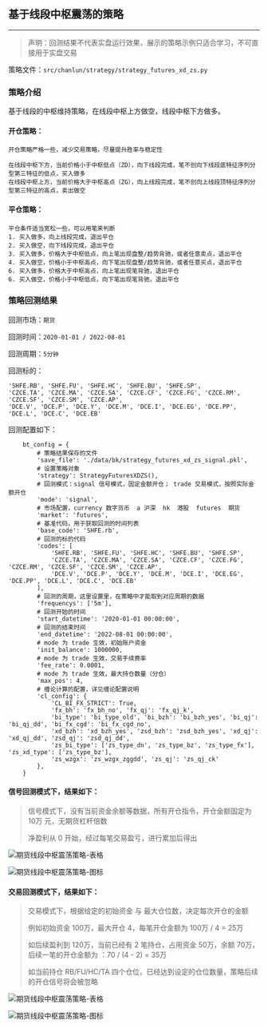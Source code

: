 ## 基于线段中枢震荡的策略

---

> 声明：回测结果不代表实盘运行效果，展示的策略示例只适合学习，不可直接用于实盘交易

策略文件：`src/chanlun/strategy/strategy_futures_xd_zs.py`

### 策略介绍

基于线段的中枢维持策略，在线段中枢上方做空，线段中枢下方做多。

#### 开仓策略：

    开仓策略严格一些，减少交易策略，尽量提升胜率与稳定性

    在线段中枢下方，当前价格小于中枢低点（ZD），向下线段完成，笔不创向下线段底特征序列分型第三特征的低点，买入做多
    在线段中枢上方，当前价格大于中枢高点（ZG），向上线段完成，笔不创向上线段顶特征序列分型第三特征的高点，卖出做空

#### 平仓策略：

    平仓条件适当宽松一些，可以用笔来判断
    1. 买入做多，向上线段完成，退出平仓
    2. 买入做空，向下线段完成，退出平仓
    3. 买入做多，价格大于中枢低点，向上笔出现盘整/趋势背驰，或者任意卖点，退出平仓
    4. 买入做空，价格小于中枢高点，向下笔出现盘整/趋势背驰，或者任意买点，退出平仓
    6. 买入做多，价格大于中枢高点，向上笔出现笔背驰，退出平仓
    6. 买入做空，价格小于中枢低点，向下笔出现笔背驰，退出平仓

### 策略回测结果

回测市场：`期货`

回测时间：`2020-01-01 / 2022-08-01`

回测周期：`5分钟`

回测标的：

    'SHFE.RB', 'SHFE.FU', 'SHFE.HC', 'SHFE.BU', 'SHFE.SP',
    'CZCE.TA', 'CZCE.MA', 'CZCE.SA', 'CZCE.CF', 'CZCE.FG', 'CZCE.RM', 'CZCE.SF', 'CZCE.SM', 'CZCE.AP',
    'DCE.V', 'DCE.P', 'DCE.Y', 'DCE.M', 'DCE.I', 'DCE.EG', 'DCE.PP', 'DCE.L', 'DCE.C', 'DCE.EB'

回测配置如下：

        bt_config = {
            # 策略结果保存的文件
            'save_file': './data/bk/strategy_futures_xd_zs_signal.pkl',
            # 设置策略对象
            'strategy': StrategyFuturesXDZS(),
            # 回测模式：signal 信号模式，固定金额开仓； trade 交易模式，按照实际金额开仓
            'mode': 'signal',
            # 市场配置，currency 数字货币  a 沪深  hk  港股  futures  期货
            'market': 'futures',
            # 基准代码，用于获取回测的时间列表
            'base_code': 'SHFE.rb',
            # 回测的标的代码
            'codes': [
                'SHFE.RB', 'SHFE.FU', 'SHFE.HC', 'SHFE.BU', 'SHFE.SP',
                'CZCE.TA', 'CZCE.MA', 'CZCE.SA', 'CZCE.CF', 'CZCE.FG', 'CZCE.RM', 'CZCE.SF', 'CZCE.SM', 'CZCE.AP',
                'DCE.V', 'DCE.P', 'DCE.Y', 'DCE.M', 'DCE.I', 'DCE.EG', 'DCE.PP', 'DCE.L', 'DCE.C', 'DCE.EB'
            ],
            # 回测的周期，这里设置里，在策略中才能取到对应周期的数据
            'frequencys': ['5m'],
            # 回测开始的时间
            'start_datetime': '2020-01-01 00:00:00',
            # 回测的结束时间
            'end_datetime': '2022-08-01 00:00:00',
            # mode 为 trade 生效，初始账户资金
            'init_balance': 1000000,
            # mode 为 trade 生效，交易手续费率
            'fee_rate': 0.0001,
            # mode 为 trade 生效，最大持仓数量（分仓）
            'max_pos': 4,
            # 缠论计算的配置，详见缠论配置说明
            'cl_config': {
                'CL_BI_FX_STRICT': True,
                'fx_bh': 'fx_bh_no', 'fx_qj': 'fx_qj_k',
                'bi_type': 'bi_type_old', 'bi_bzh': 'bi_bzh_yes', 'bi_qj': 'bi_qj_dd', 'bi_fx_cgd': 'bi_fx_cgd_no',
                'xd_bzh': 'xd_bzh_yes', 'zsd_bzh': 'zsd_bzh_yes', 'xd_qj': 'xd_qj_dd', 'zsd_qj': 'zsd_qj_dd',
                'zs_bi_type': ['zs_type_dn', 'zs_type_bz', 'zs_type_fx'], 'zs_xd_type': ['zs_type_bz'],
                'zs_wzgx': 'zs_wzgx_zggdd', 'zs_qj': 'zs_qj_ck'
            },
        }

#### 信号回测模式下，结果如下：

> 信号模式下，没有当前资金余额等数据，所有开仓指令，开仓金额固定为 10万 元，无期货杠杆倍数
> 
> 净盈利从 0 开始，经过每笔交易盈亏，进行累加后得出

![期货线段中枢震荡策略-表格](img/strategy_futures_xd_zs_signal.png)

![期货线段中枢震荡策略-图标](img/strategy_futures_xd_zs_signal_chart.png)

#### 交易回测模式下，结果如下：

> 交易模式下，根据给定的初始资金 与 最大仓位数，决定每次开仓的金额
> 
> 例如初始资金 100万，最大开仓 4，每笔开仓金额为 100万 / 4 = 25万
> 
> 如后续盈利到 120万，当前已经有 2 笔持仓，占用资金 50万，余额 70万，后续一笔的开仓金额为 ：70 / (4 - 2) = 35万
> 
> 如当前持仓 RB/FU/HC/TA 四个仓位，已经达到设定的仓位数量，策略后续的开仓信号将会被忽略

![期货线段中枢震荡策略-表格](img/strategy_futures_xd_zs_trade.png)

![期货线段中枢震荡策略-图标](img/strategy_futures_xd_zs_trade_chart.png)
